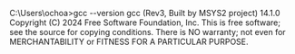 C:\Users\ochoa>gcc --version
gcc (Rev3, Built by MSYS2 project) 14.1.0
Copyright (C) 2024 Free Software Foundation, Inc.
This is free software; see the source for copying conditions.  There is NO
warranty; not even for MERCHANTABILITY or FITNESS FOR A PARTICULAR PURPOSE.